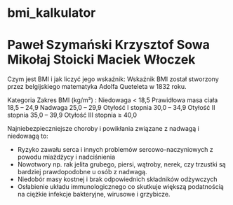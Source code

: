 # bmi_kalkulator
Paweł Szymański
Krzysztof Sowa
Mikołaj Stoicki
Maciek Włoczek
==============
Czym jest BMI i jak liczyć jego wskaźnik:
Wskaźnik BMI został stworzony przez belgijskiego matematyka Adolfa Queteleta w 1832 roku.

Kategoria	Zakres BMI (kg/m²) :
Niedowaga	< 18,5
Prawidłowa masa ciała	18,5 – 24,9
Nadwaga	25,0 – 29,9
Otyłość I stopnia	30,0 – 34,9
Otyłość II stopnia	35,0 – 39,9
Otyłość III stopnia	≥ 40,0

Najniebezpieczniejsze choroby i powikłania związane z nadwagą i niedowagą to:
- Ryzyko zawału serca i innych problemów sercowo-naczyniowych z powodu miażdżycy i nadciśnienia
- Nowotwory np. rak jelita grubego, piersi, wątroby, nerek, czy trzustki są bardziej prawdopodobne u osób z nadwagą.
- Niedobór masy kostnej i brak odpowiednich składników odżywczych
- Osłabienie układu immunologicznego co skutkuje większą podatnością na ciężkie infekcje bakteryjne, wirusowe i grzybicze.
